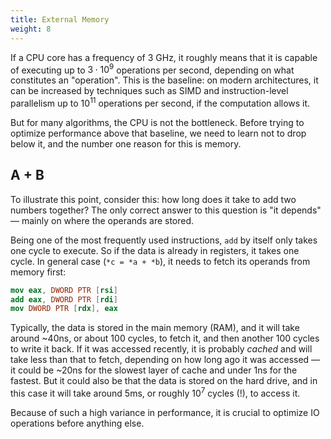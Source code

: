 ```yaml
---
title: External Memory
weight: 8
---
```


If a CPU core has a frequency of 3 GHz, it roughly means that it is capable of executing up to $3 \cdot 10^9$ operations per second, depending on what constitutes an "operation". This is the baseline: on modern architectures, it can be increased by techniques such as SIMD and instruction-level parallelism up to $10^{11}$ operations per second, if the computation allows it.

But for many algorithms, the CPU is not the bottleneck. Before trying to optimize performance above that baseline, we need to learn not to drop below it, and the number one reason for this is memory.

## A + B

To illustrate this point, consider this: how long does it take to add two numbers together? The only correct answer to this question is "it depends" — mainly on where the operands are stored.

Being one of the most frequently used instructions, `add` by itself only takes one cycle to execute. So if the data is already in registers, it takes one cycle. In general case (`*c = *a + *b`), it needs to fetch its operands from memory first:

```nasm
mov eax, DWORD PTR [rsi]
add eax, DWORD PTR [rdi]
mov DWORD PTR [rdx], eax
```

Typically, the data is stored in the main memory (RAM), and it will take around ~40ns, or about 100 cycles, to fetch it, and then another 100 cycles to write it back. If it was accessed recently, it is probably *cached* and will take less than that to fetch, depending on how long ago it was accessed — it could be ~20ns for the slowest layer of cache and under 1ns for the fastest. But it could also be that the data is stored on the hard drive, and in this case it will take around 5ms, or roughly $10^7$ cycles (!), to access it.

Because of such a high variance in performance, it is crucial to optimize IO operations before anything else.
